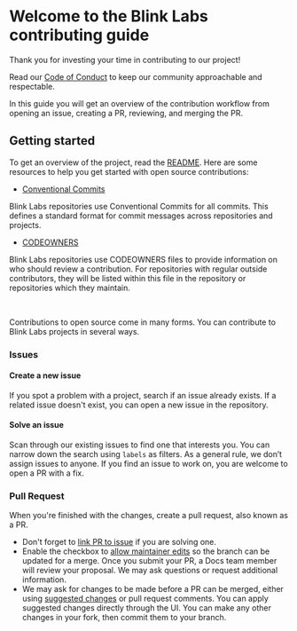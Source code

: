 # Welcome to the Blink Labs contributing guide <!-- omit in toc -->

Thank you for investing your time in contributing to our project!

Read our [Code of Conduct](./CODE_OF_CONDUCT.md) to keep our community
approachable and respectable.

In this guide you will get an overview of the contribution workflow from
opening an issue, creating a PR, reviewing, and merging the PR.

## Getting started

To get an overview of the project, read the [README](README.md). Here are some
resources to help you get started with open source contributions:

- [Conventional Commits](https://www.conventionalcommits.org/en/v1.0.0/)

Blink Labs repositories use Conventional Commits for all commits. This defines
a standard format for commit messages across repositories and projects.

- [CODEOWNERS](CODEOWNERS)

Blink Labs repositories use CODEOWNERS files to provide information on who
should review a contribution. For repositories with regular outside
contributors, they will be listed within this file in the repository or
repositories which they maintain.

<br>

Contributions to open source come in many forms. You can contribute to Blink
Labs projects in several ways.

### Issues

#### Create a new issue

If you spot a problem with a project, search if an issue already exists. If a
related issue doesn't exist, you can open a new issue in the repository.

#### Solve an issue

Scan through our existing issues to find one that interests you. You can narrow
down the search using `labels` as filters. As a general rule, we don’t assign
issues to anyone. If you find an issue to work on, you are welcome to open a PR
with a fix.

### Pull Request

When you're finished with the changes, create a pull request, also known as a
PR.
- Don't forget to
[link PR to issue](https://docs.github.com/en/issues/tracking-your-work-with-issues/linking-a-pull-request-to-an-issue)
if you are solving one.
- Enable the checkbox to
[allow maintainer edits](https://docs.github.com/en/github/collaborating-with-issues-and-pull-requests/allowing-changes-to-a-pull-request-branch-created-from-a-fork)
so the branch can be updated for a merge.
Once you submit your PR, a Docs team member will review your proposal. We may
ask questions or request additional information.
- We may ask for changes to be made before a PR can be merged, either using
[suggested changes](https://docs.github.com/en/github/collaborating-with-issues-and-pull-requests/incorporating-feedback-in-your-pull-request)
or pull request comments. You can apply suggested changes directly through the
UI. You can make any other changes in your fork, then commit them to your
branch.
